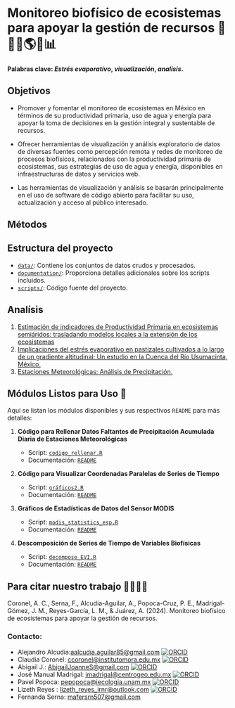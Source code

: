 # **Monitoreo biofísico de ecosistemas para apoyar la gestión de recursos** 🌱🌞🦎🌎📑📊

#### Palabras clave: *Estrés evaporativo*, *visualización*, *analísis*.
## Objetivos

- Promover y fomentar el monitoreo de ecosistemas en México en términos de su productividad primaria, uso de agua y energía para apoyar la toma de decisiones en la gestión integral y sustentable de recursos.

- Ofrecer herramientas de visualización y análisis exploratorio de datos de diversas fuentes como percepción remota y redes de monitoreo de procesos biofísicos, relacionados con la productividad primaria de ecosistemas, sus estrategias de uso de agua y energía, disponibles en infraestructuras de datos y servicios web.

- Las herramientas de visualización y análisis se basarán principalmente en el uso de software de código abierto para facilitar su uso, actualización y acceso al público interesado.

## Métodos

## Estructura del proyecto

- [`data/`](https://github.com/LizethMReyes/monitoreo-biofisico-ecosistemas/tree/master/data): Contiene los conjuntos de datos crudos y procesados.
- [`documentation/`](https://github.com/LizethMReyes/monitoreo-biofisico-ecosistemas/tree/master/documentation): Proporciona detalles adicionales sobre los scripts incluidos.
- [`scripts/`](https://github.com/LizethMReyes/monitoreo-biofisico-ecosistemas/tree/master/scripts): Código fuente del proyecto.

## Analísis
1. [Estimación de indicadores de Productividad Primaria en ecosistemas semiáridos: trasladando modelos locales a la extensión de los ecosistemas](https://zenodo.org/records/13896017)
2. [Implicaciones del estrés evaporativo en pastizales cultivados a lo largo de un gradiente altitudinal: Un estudio en la Cuenca del Río Usumacinta,  México.](https://zenodo.org/records/13896228)
3. [Estaciones Meteorológicas: Análisis de Precipitación.](https://github.com/LizethMReyes/Analisis_de_Precipitacion)

## Módulos Listos para Uso 🚀

Aquí se listan los módulos disponibles y sus respectivos `README` para más detalles:

1. **Código para Rellenar Datos Faltantes de Precipitación Acumulada Diaria de Estaciones Meteorológicas**  
   - Script: [`codigo_rellenar.R`](https://github.com/LizethMReyes/monitoreo-biofisico-ecosistemas/blob/master/scripts/codigo_rellenar.R)
   - Documentación: [`README`](https://github.com/LizethMReyes/monitoreo-biofisico-ecosistemas/blob/master/documentation/README_Rellenar_Datos_Faltantes.md)

2. **Código para Visualizar Coordenadas Paralelas de Series de Tiempo**  
   - Script: [`gráficos2.R`](https://github.com/LizethMReyes/monitoreo-biofisico-ecosistemas/blob/master/scripts/gr%C3%A1ficos2.R)
   - Documentación: [`README`](https://github.com/LizethMReyes/monitoreo-biofisico-ecosistemas/blob/master/documentation/README_Gr%C3%A1ficos.md)

3. **Gráficos de Estadísticas de Datos del Sensor MODIS**  
   - Script: [`modis_statistics_esp.R`](https://github.com/LizethMReyes/monitoreo-biofisico-ecosistemas/blob/master/scripts/modis_statistics_esp.R)
   - Documentación: [`README`](https://github.com/LizethMReyes/monitoreo-biofisico-ecosistemas/blob/master/documentation/README_Gr%C3%A1ficos_MODIS.md)

3. **Descomposición de Series de Tiempo de Variables Biofísicas**  
   - Script: [`decompose_EVI.R`](https://github.com/LizethMReyes/monitoreo-biofisico-ecosistemas/blob/master/scripts/decompose_EVI.R)
   - Documentación: [`README`](https://github.com/LizethMReyes/monitoreo-biofisico-ecosistemas/blob/master/documentation/README_Descompose.md)

## Para citar nuestro trabajo 🙋‍♀️🙋‍♂️
Coronel, A. C., Serna, F., Alcudia-Aguilar, A., Popoca-Cruz, P. E., Madrigal-Gómez, J. M., Reyes-García, L. M., & Juárez, A. (2024). Monitoreo biofísico de ecosistemas para apoyar la gestión de recursos.


### Contacto:
- Alejandro Alcudia:aalcudia.aguilar85@gmail.com [![ORCID](https://img.shields.io/badge/ORCID-0000--0002--1825--0097-green.svg)](https://orcid.org/0000-0003-2334-5725)
- Claudia Coronel: ccoronel@institutomora.edu.mx [![ORCID](https://img.shields.io/badge/ORCID-0000--0002--1825--0097-green.svg)](https://orcid.org/0000-0002-8773-495X)
- Abigail J.: AbigailJoanneS@gmail.com [![ORCID](https://img.shields.io/badge/ORCID-0000--0002--1825--0097-green.svg)](https://orcid.org/0009-0001-3942-5976)
- José Manual Madrigal: jmadrigal@centrogeo.edu.mx [![ORCID](https://img.shields.io/badge/ORCID-0000--0002--1825--0097-green.svg)](https://orcid.org/0000-0003-3508-258X)
- Pavel Popoca: pepopoca@iecologia.unam.mx [![ORCID](https://img.shields.io/badge/ORCID-0000--0002--1825--0097-green.svg)](https://orcid.org/0000-0002-4471-5310)
- Lizeth Reyes : lizeth_reyes_irnr@outlook.com [![ORCID](https://img.shields.io/badge/ORCID-0000--0002--1825--0097-green.svg)](https://orcid.org/0009-0004-2110-4877)
- Fernanda Serna: mafersrn507@gmail.com 



